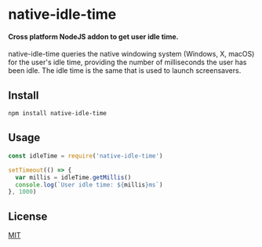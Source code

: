 # native-idle-time
#### Cross platform NodeJS addon to get user idle time.

native-idle-time queries the native windowing system (Windows, X, macOS) for
the user's idle time, providing the number of milliseconds the user has been
idle.  The idle time is the same that is used to launch screensavers.

## Install
```bash
npm install native-idle-time
```

## Usage
```javascript
const idleTime = require('native-idle-time')

setTimeout(() => {
  var millis = idleTime.getMillis()
  console.log(`User idle time: ${millis}ms`)
}, 1000)
```

## License
[MIT](https://opensource.org/licenses/MIT)
